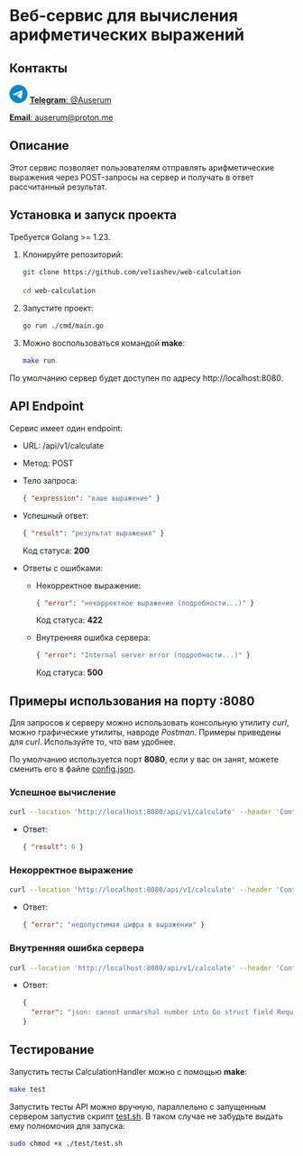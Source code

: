 # Веб-сервис для вычисления арифметических выражений

## Контакты

[![Telegram](https://raw.githubusercontent.com/CLorant/readme-social-icons/refs/heads/main/small/filled/telegram.svg)](https://t.me/Auserum) [**Telegram**: @Auserum](https://t.me/Auserum)

[**Email**: auserum@proton.me](mailto:auserum@proton.me)

## Описание

Этот сервис позволяет пользователям отправлять арифметические выражения через POST-запросы на сервер и получать в ответ рассчитанный результат.

## Установка и запуск проекта

Требуется Golang >= 1.23.

1. Клонируйте репозиторий:

   ```sh
   git clone https://github.com/veliashev/web-calculation

   cd web-calculation
   ```

2. Запустите проект:

   ```sh
   go run ./cmd/main.go
   ```

3. Можно воспользоваться командой **make**:
   ```sh
   make run
   ```

По умолчанию сервер будет доступен по адресу http://localhost:8080.

## API Endpoint

Сервис имеет один endpoint:

- URL: /api/v1/calculate
- Метод: POST
- Тело запроса:

  ```json
  { "expression": "ваше выражение" }
  ```

- Успешный ответ:

  ```json
  { "result": "результат выражения" }
  ```

  Код статуса: **200**

- Ответы с ошибками:

  - Некорректное выражение:

    ```json
    { "error": "некорректное выражение (подробности...)" }
    ```

    Код статуса: **422**

  - Внутренняя ошибка сервера:

    ```json
    { "error": "Internal server error (подробности...)" }
    ```

    Код статуса: **500**

## Примеры использования на порту :8080

Для запросов к серверу можно использовать консольную утилиту _curl_, можно графические утилиты, навроде _Postman_. Примеры приведены для _curl_. Используйте то, что вам удобнее.

По умолчанию используется порт **8080**, если у вас он занят, можете сменить его в файле [config.json](config/config.json).

### Успешное вычисление

```sh
curl --location 'http://localhost:8080/api/v1/calculate' --header 'Content-Type: application/json' --data '{"expression": "2+2*2"}'
```

- Ответ:

  ```json
  { "result": 6 }
  ```

### Некорректное выражение

```sh
curl --location 'http://localhost:8080/api/v1/calculate' --header 'Content-Type: application/json' --data '{"expression": "2+2*a"}'
```

- Ответ:

  ```json
  { "error": "недопустимая цифра в выражении" }
  ```

### Внутренняя ошибка сервера

```sh
curl --location 'http://localhost:8080/api/v1/calculate' --header 'Content-Type: application/json' --data '{"expression": 9}'
```

- Ответ:

  ```json
  {
    "error": "json: cannot unmarshal number into Go struct field Request.expression of type string"
  }
  ```

## Тестирование

Запустить тесты CalculationHandler можно с помощью **make**:

```sh
make test
```

Запустить тесты API можно вручную, параллельно с запущенным сервером запустив скрипт [test.sh](./test.sh). В таком случае не забудьте выдать ему полномочия для запуска:

```sh
sudo chmod +x ./test/test.sh
```
